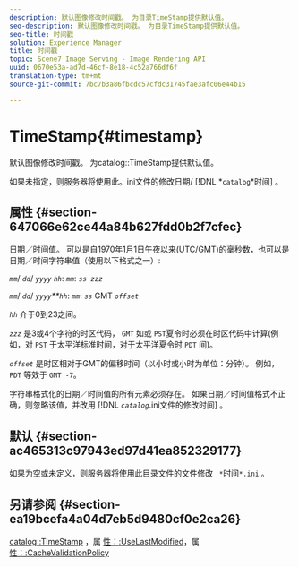 ```yaml
---
description: 默认图像修改时间戳。 为目录TimeStamp提供默认值。
seo-description: 默认图像修改时间戳。 为目录TimeStamp提供默认值。
seo-title: 时间戳
solution: Experience Manager
title: 时间戳
topic: Scene7 Image Serving - Image Rendering API
uuid: 0670e53a-ad7d-46cf-8e18-4c52a766df6f
translation-type: tm+mt
source-git-commit: 7bc7b3a86fbcdc57cfdc31745fae3afc06e44b15

---
```



# TimeStamp{#timestamp}

默认图像修改时间戳。 为catalog::TimeStamp提供默认值。

如果未指定，则服务器将使用此。ini文件的修改日期/ [!DNL *`catalog`*时间] 。

## 属性 {#section-647066e62ce44a84b627fdd0b2f7cfec}

日期／时间值。 可以是自1970年1月1日午夜以来(UTC/GMT)的毫秒数，也可以是日期／时间字符串值（使用以下格式之一）:

*`mm`*/ *`dd`*/ *`yyyy`* *`hh`*: *`mm`*: *`ss zzz`*

*`mm`*/ *`dd`*/ *`yyyy`**`hh`*: *`mm`*: *`ss`* GMT *`offset`*

*`hh`* 介于0到23之间。

*`zzz`* 是3或4个字符的时区代码， `GMT` 如或 `PST`夏令时必须在时区代码中计算(例如，对 `PST` 于太平洋标准时间，对于太平洋夏令时 `PDT` 间)。

*`offset`* 是时区相对于GMT的偏移时间（以小时或小时为单位：分钟）。 例如， `PDT` 等效于 `GMT -7`。

字符串格式化的日期／时间值的所有元素必须存在。 如果日期／时间值格式不正确，则忽略该值，并改用 [!DNL *`catalog`*.ini文件的修改时间] 。

## 默认 {#section-ac465313c97943ed97d41ea852329177}

如果为空或未定义，则服务器将使用此目录文件的文件修改 ` *`时间`*.ini` 。

## 另请参阅 {#section-ea19bcefa4a04d7eb5d9480cf0e2ca26}

[catalog::TimeStamp](../../../../../is-api/image-catalog/image-serving-api-ref/c-image-catalog-reference/c-image-svg-data-reference/c-image-data-reference/r-timestamp-cat.md#reference-59a27b72f4cb4a53a3baba83214c4ded) ，属 [性：:UseLastModified](../../../../../is-api/image-catalog/image-serving-api-ref/c-image-catalog-reference/c-attributes-reference/r-uselastmodified.md#reference-73ecc421e6864a38aec5a4775f06b8e8)，属 [性：:CacheValidationPolicy](../../../../../is-api/image-catalog/image-serving-api-ref/c-image-catalog-reference/c-attributes-reference/r-cachevalidationpolicy.md#reference-e55e52fd749041718a9af69fa2027b57)

